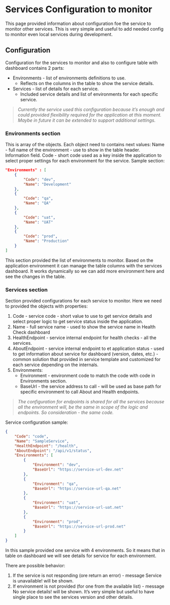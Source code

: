 # Services Configuration to monitor

This page provided information about configuration foe the service to monitor other services. This is very simple and useful to add needed config
to monitor even local services during development.

## Configuration

Configuration for the services to monitor and also to configure table with dashboard contains 2 parts:

* Environments - list of environments definitions to use.
    * Reflects on the columns in the table to show the service details.
* Services - list of details for each service.
    * Included service details and list of environments for each specific service.

> *Currently the service used this configuration because it’s enough and could provided flexibility required for the application at this moment.
Maybe in future it can be extended to support additional settings.*

### Environments section

This is array of the objects. Each object need to contains next values:
Name - full name of the environment - use to show in the table header. Information field.
Code - short code used as a key inside the application to select proper settings for each environment for the service.
Sample section:

```json
"Environments" : [
    {
        "Code": "dev",
        "Name": "Development"
    },
    {
        "Code": "qa",
        "Name": "QA"
    },
    {
        "Code": "uat",
        "Name": "UAT"
    },
    {
        "Code": "prod",
        "Name": "Production"
    }
]
```

This section provided the list of environments to monitor. Based on the application environment it can manage the table columns with the
services dashboard. It works dynamically so we can add more environment here and see the changes in the table.

### Services section

Section provided configurations for each service to monitor. Here we need to provided the objects with properties:

1. Code - service code - short value to use to get service details and select proper logic to get service status inside the application.
2. Name - full service name - used to show the service name in Health Check dashboard
3. HealthEndpoint - service internal endpoint for health checks - all the services.
4. AboutEndpoint - service internal endpoint to et application status - used to get information about service for dashboard (version, dates,
etc.) - common solution that provided in service template and customized for each service depending on the internals.
5. Environments:
    * Environment - environment code to match the code with code in Environments section.
    * BaseUrl - the service address to call - will be used as base path for specific environment to call About and Health endpoints.

> *The configuration for endpoints is shared for all the services because all the environment will, be the same in scope of the logic and
endpoints. So consideration - the same code.*

Service configuration sample:

```json
{
    "Code": "code",
    "Name": "SampleService",
    "HealthEndpoint": "/health",
    "AboutEndpoint": "/api/v1/status",
    "Environments": [
        {
            "Environment": "dev",
            "BaseUrl": "https://service-url-dev.net"
        },
        {
            "Environment": "qa",
            "BaseUrl": "https://service-url-qa.net"
        },
        {
            "Environment": "uat",
            "BaseUrl": "https://service-url-uat.net"
        },
        {
            "Environment": "prod",
            "BaseUrl": "https://service-url-prod.net"
        }
    ]
}
```

In this sample provided one service with 4 environments. So it means that in table on dashboard we will see details for service for each
environment.

There are possible behavior:

1.  If the service is not responding (ore return an error) - message Service is unavailable! will be shown.
2. If environment is not provided (for one from the available list) - message No service details! will be shown.
It’s very simple but useful to have single place to see the services version and other details.
